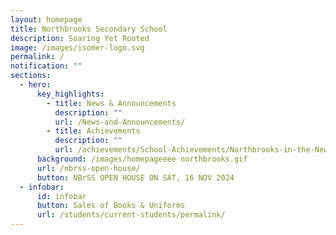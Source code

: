```yaml
---
layout: homepage
title: Northbrooks Secondary School
description: Soaring Yet Rooted
image: /images/isomer-logo.svg
permalink: /
notification: ""
sections:
  - hero:
      key_highlights:
        - title: News & Announcements
          description: ""
          url: /News-and-Announcements/
        - title: Achievements
          description: ""
          url: /achievements/School-Achievements/Northbrooks-in-the-News-2020-2021/
      background: /images/homepageeee northbrooks.gif
      url: /nbrss-open-house/
      button: NBrSS OPEN HOUSE ON SAT, 16 NOV 2024
  - infobar:
      id: infobar
      button: Sales of Books & Uniforms
      url: /students/current-students/permalink/
---
```

